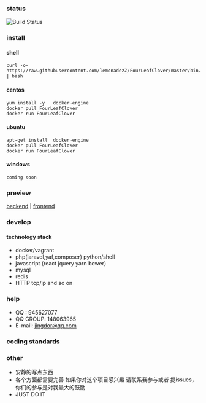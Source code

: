 ### status

![Build Status](https://secure.travis-ci.org/sonnym/travis-ci-drupal-module-example.png?branch=master)

### install
#### shell 
```
curl -o-  https://raw.githubusercontent.com/lemonadezZ/FourLeafClover/master/bin/install.sh | bash
```
#### centos
```
yum install -y   docker-engine
docker pull FourLeafClover
docker run FourLeafClover
```
#### ubuntu
```
apt-get install  docker-engine
docker pull FourLeafClover
docker run FourLeafClover
```
#### windows
```
coming soon
```
### preview

[beckend](http://backend.fourleafclover.jingdor.com/) |
[frontend](http://frontend.fourleafclover.jingdor.com/)  

### develop

#### technology stack

* docker/vagrant
* php(laravel,yaf,composer) python/shell
* javascript (react jquery yarn bower)
* mysql
* redis
* HTTP tcp/ip and so on

### help

* QQ : 945627077
* QQ GROUP: 148063955
* E-mail: jingdor@qq.com

### coding standards


### other

* 安静的写点东西
* 各个方面都需要完善 如果你对这个项目感兴趣 请联系我参与或者 提issues，你们的参与是对我最大的鼓励
* JUST DO IT

